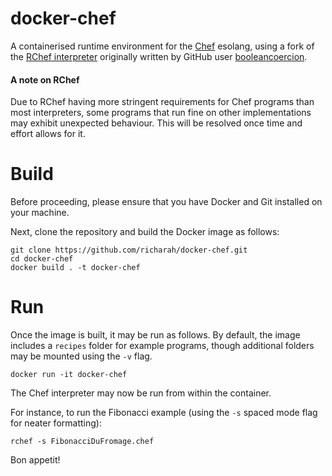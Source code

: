 # docker-chef

A containerised runtime environment for the [Chef](https://esolangs.org/wiki/Chef) esolang, using a fork of the [RChef interpreter](https://github.com/booleancoercion/rchef) originally written by GitHub user [booleancoercion](https://github.com/booleancoercion). 

#### A note on RChef
Due to RChef having more stringent requirements for Chef programs than most interpreters, some programs that run fine on other implementations may exhibit unexpected behaviour. This will be resolved once time and effort allows for it.

# Build

Before proceeding, please ensure that you have Docker and Git installed on your machine.

Next, clone the repository and build the Docker image as follows:
```
git clone https://github.com/richarah/docker-chef.git
cd docker-chef
docker build . -t docker-chef
```

# Run
Once the image is built, it may be run as follows. By default, the image includes a `recipes` folder for example programs, though additional folders may be mounted using the `-v` flag.
```
docker run -it docker-chef
```
The Chef interpreter may now be run from within the container.

For instance, to run the Fibonacci example (using the `-s` spaced mode flag for neater formatting):

```
rchef -s FibonacciDuFromage.chef
```

Bon appetit!
